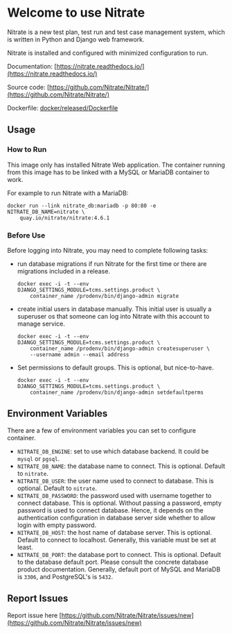 # Welcome to use Nitrate

Nitrate is a new test plan, test run and test case management system, which is
written in Python and Django web framework.

Nitrate is installed and configured with minimized configuration to run.

Documentation: [https://nitrate.readthedocs.io/](https://nitrate.readthedocs.io/)

Source code: [https://github.com/Nitrate/Nitrate/](https://github.com/Nitrate/Nitrate/)

Dockerfile: [docker/released/Dockerfile](https://github.com/Nitrate/Nitrate/tree/develop/docker/released/Dockerfile)

## Usage

### How to Run

This image only has installed Nitrate Web application. The container running
from this image has to be linked with a MySQL or MariaDB container to work.

For example to run Nitrate with a MariaDB:

```
docker run --link nitrate_db:mariadb -p 80:80 -e NITRATE_DB_NAME=nitrate \
    quay.io/nitrate/nitrate:4.6.1
```

### Before Use

Before logging into Nitrate, you may need to complete following tasks:

- run database migrations if run Nitrate for the first time or there are
  migrations included in a release.

  ```
  docker exec -i -t --env DJANGO_SETTINGS_MODULE=tcms.settings.product \
      container_name /prodenv/bin/django-admin migrate
  ```

- create initial users in database manually. This initial user is usually a
  superuser os that someone can log into Nitrate with this account to manage
  service.

  ```
  docker exec -i -t --env DJANGO_SETTINGS_MODULE=tcms.settings.product \
      container_name /prodenv/bin/django-admin createsuperuser \
      --username admin --email address
  ```

- Set permissions to default groups. This is optional, but nice-to-have.

  ```
  docker exec -i -t --env DJANGO_SETTINGS_MODULE=tcms.settings.product \
      container_name /prodenv/bin/django-admin setdefaultperms
  ```

## Environment Variables

There are a few of environment variables you can set to configure container.

- `NITRATE_DB_ENGINE`: set to use which database backend. It could be `mysql`
  or `pgsql`.
- `NITRATE_DB_NAME`: the database name to connect. This is optional. Default to
  `nitrate`.
- `NITRATE_DB_USER`: the user name used to connect to database. This is
  optional. Default to `nitrate`.
- `NITRATE_DB_PASSWORD`: the password used with username together to connect
  database. This is optional. Without passing a password, empty password is
  used to connect database. Hence, it depends on the authentication
  configuration in database server side whether to allow login with empty
  password.
- `NITRATE_DB_HOST`: the host name of database server. This is optional.
  Default to connect to localhost. Generally, this variable must be set at
  least.
- `NITRATE_DB_PORT`: the database port to connect. This is optional. Default
  to the database default port. Please consult the concrete database product
  documentation. Generally, default port of MySQL and MariaDB is `3306`, and
  PostgreSQL's is `5432`.

## Report Issues

Report issue here [https://github.com/Nitrate/Nitrate/issues/new](https://github.com/Nitrate/Nitrate/issues/new)
